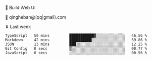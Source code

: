 🧙 Build Web UI

📧 qingheban@(qq|gmail).com

⬇ Last week

<!--START_SECTION:waka-->

```text
TypeScript   50 mins         ███████████▓░░░░░░░░░░░░░   46.56 %
Markdown     42 mins         ██████████░░░░░░░░░░░░░░░   39.86 %
JSON         13 mins         ███░░░░░░░░░░░░░░░░░░░░░░   12.25 %
Git Config   0 secs          ▒░░░░░░░░░░░░░░░░░░░░░░░░   00.77 %
JavaScript   0 secs          ░░░░░░░░░░░░░░░░░░░░░░░░░   00.56 %
```

<!--END_SECTION:waka-->

<!--
**banqinghe/banqinghe** is a ✨ _special_ ✨ repository because its `README.md` (this file) appears on your GitHub profile.

Here are some ideas to get you started:

- 🔭 I’m currently working on ...
- 🌱 I’m currently learning ...
- 👯 I’m looking to collaborate on ...
- 🤔 I’m looking for help with ...
- 💬 Ask me about ...
- 📫 How to reach me: ...
- 😄 Pronouns: ...
- ⚡ Fun fact: ...
-->
